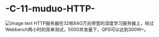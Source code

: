 # -C-11-muduo-HTTP-
![Image text](https://github.com/wannabetter/C-11_muduo_HTTP/blob/main/2024.png)
HTTP服务器在32核64G万兆带宽的深度学习服务器上，经过Webbench两小时的简单测试，5000并发量下，QPS可以达到300W+。
